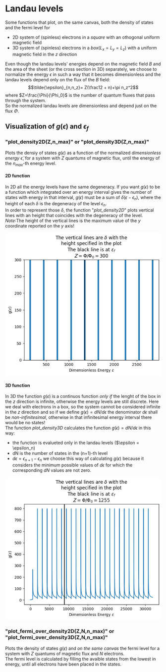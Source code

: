 # Landau levels
Some functions that plot, on the same canvas, both the density of states and the fermi level for
- 2D system of (spinless) electrons in a _square_ with an othogonal uniform magnetic field
- 3D system of (spinless) electrons in a _box_($L_x=L_y=L_z$) with a uniform magnetic field in the $z$ direction

Even though the landau levels' energies depend on the magnetic field $B$ and the area of the sheet (or the cross section in 3D) separately, we choose to normalize
the energy $\epsilon$ in such a way that it becomes dimensionless and the landau levels depend only on the flux of the $B$ field:
$$\tilde{\epsilon}_{n,n_z}= Z(\frac12 + n)+\pi n_z^2$$
where $Z=\frac{\Phi}{\Phi_0}$ is the number of quantum fluxes that pass through the system.<br>
So the normalized landau levels are dimensionless and depend just on the flux $\Phi$.

## Visualization of $g(\epsilon)$ and $\epsilon_f$
### "plot_density2D(Z,n_max)" or "plot_density3D(Z,n_max)"
Plots the densiy of states $g(\epsilon)$ as a function of the normalized _dimensionless energy_ $\tilde{\epsilon}$, for a system
with $Z$ quantums of magnetic flux, until the energy of the $n_{max}$-th energy level.
#### 2D function
In 2D all the energy levels have the same degeneracy. If you want $g(\epsilon)$ to be a function which integrated over an energy interval gives
the number of states with energy in that interval, $g(\epsilon)$ must be a sum of $\delta(\epsilon-\epsilon_n)$, where the height of each $\delta$
is the degeneracy of the level $\epsilon_n$.<br>
In order to represent those $\delta$, the function "*plot_density2D*" plots vertical lines with an height that coincides with the degeneracy of the level.<br>
*Note*:The height of the vertical lines is the maximum value of the $y$ coordinate reported on the $y$ axis!

![alt text](images/2d.png)

#### 3D function
In 3D the function $g(\epsilon)$ is a continuos function _only if_ the lenght of the box in the $z$ direction is infinite, otherwise the energy levels are still discrete. Here we deal with electrons in a box, so the system cannot be considered infinite in the $z$ direction and so if we define $g(\epsilon)=dN/d\epsilon$ the denominator $d\epsilon$ shall be _non-infinitesimal_, otherwise in that infinitesimal energy interval there would be no states!<br>
The function *plot_density3D* calculates the function $g(\epsilon)=dN/d\epsilon$ in this way:
- the function is evalueted only in the landau levels ($\epsilon = \epsilon_n)
- dN is the number of states in the (n+1)-th level
- $d\epsilon = \epsilon_{n+1}-\epsilon_{n}$
we choose this way of calculating $g(\epsilon)$ because it considers the minimum possible values of $d\epsilon$ for which the corresponding $dN$ values are not zero.

![alt text](images/3d.png)

### "plot_fermi_over_density2D(Z,N,n_max)" or "plot_fermi_over_density3D(Z,N,n_max)"
Plots the density of states $g(\epsilon)$ and _on the same canvas_ the fermi level for a system with $Z$ quantums of magnetic flux and $N$ electrons.<br>
The fermi level is calculated by filling the avaible states from the lowest in energy, until all electrons have been placed in the states.
